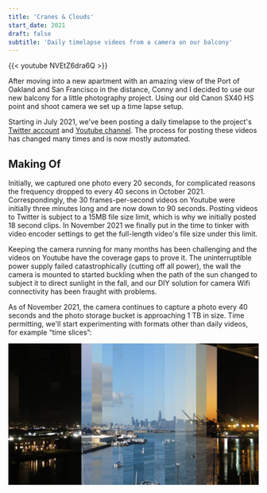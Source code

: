 ```yaml
---
title: 'Cranes & Clouds'
start_date: 2021
draft: false
subtitle: 'Daily timelapse videos from a camera on our balcony'
---
```


{{< youtube NVEtZ6dra6Q  >}}

After moving into a new apartment with an amazing view of the Port of Oakland and San Francisco in the distance, Conny and I decided to use our new balcony for a little photography project. Using our old Canon SX40 HS point and shoot camera we set up a time lapse setup.

Starting in July 2021, we've been posting a daily timelapse to the project's [Twitter account](https://twitter.com/cranesandclouds) and [Youtube channel](https://www.youtube.com/channel/UCfgbxOCayX3p8vCILXH9T1g/videos). The process for posting these videos has changed many times and is now mostly automated.

## Making Of

Initially, we captured one photo every 20 seconds, for complicated reasons the frequency dropped to every 40 secons in October 2021. Correspondingly, the 30 frames-per-second videos on Youtube were initially three minutes long and are now down to 90 seconds. Posting videos to Twitter is subject to a 15MB file size limit, which is why we initially posted 18 second clips. In November 2021 we finally put in the time to tinker with video encoder settings to get the full-length video's file size under this limit.

Keeping the camera running for many months has been challenging and the videos on Youtube have the coverage gaps to prove it. The uninterruptible power supply failed catastrophically (cutting off all power), the wall the camera is mounted to started buckling when the path of the sun changed to subject it to direct sunlight in the fall, and our DIY solution for camera Wifi connectivity has been fraught with problems.

As of November 2021, the camera continues to capture a photo every 40 seconds and the photo storage bucket is approaching 1 TB in size. Time permitting, we'll start experimenting with formats other than daily videos, for example “time slices”:

![Timel Slices](images/timeslices.jpeg)

